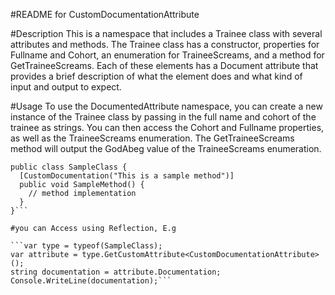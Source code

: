 
#README for  CustomDocumentationAttribute


#Description
This is a namespace that includes a Trainee class with several attributes and methods. The Trainee class has a constructor, properties for Fullname and Cohort, an enumeration for TraineeScreams, and a method for GetTraineeScreams. Each of these elements has a Document attribute that provides a brief description of what the element does and what kind of input and output to expect.

#Usage
To use the DocumentedAttribute namespace, you can create a new instance of the Trainee class by passing in the full name and cohort of the trainee as strings. You can then access the Cohort and Fullname properties, as well as the TraineeScreams enumeration. The GetTraineeScreams method will output the GodAbeg value of the TraineeScreams enumeration.

```[CustomDocumentation("This is a sample class")]
public class SampleClass {
  [CustomDocumentation("This is a sample method")]
  public void SampleMethod() {
    // method implementation
  }
}```

#you can Access using Reflection, E.g

```var type = typeof(SampleClass);
var attribute = type.GetCustomAttribute<CustomDocumentationAttribute>();
string documentation = attribute.Documentation;
Console.WriteLine(documentation);```




